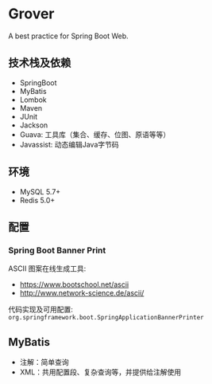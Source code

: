 # Grover
A best practice for Spring Boot Web.

## 技术栈及依赖
- SpringBoot
- MyBatis
- Lombok
- Maven
- JUnit
- Jackson
- Guava: 工具库（集合、缓存、位图、原语等等）
- Javassist: 动态编辑Java字节码

## 环境
- MySQL 5.7+
- Redis 5.0+


## 配置

### Spring Boot Banner Print
ASCII 图案在线生成工具:

- https://www.bootschool.net/ascii
- http://www.network-science.de/ascii/

代码实现及可用配置: `org.springframework.boot.SpringApplicationBannerPrinter`

## MyBatis
- 注解：简单查询
- XML：共用配置段、复杂查询等，并提供给注解使用

